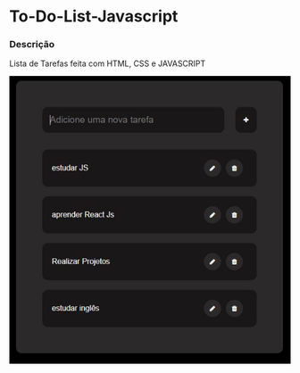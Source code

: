 # To-Do-List-Javascript

### Descrição

Lista de Tarefas feita com HTML, CSS e JAVASCRIPT

![Imagem 1](/assets/img/img1.JPG)
